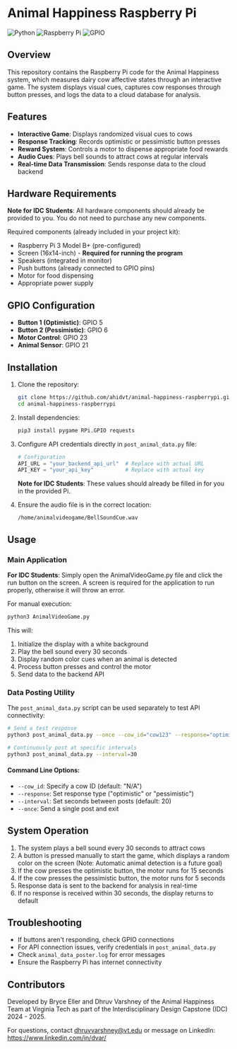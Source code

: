 # Animal Happiness Raspberry Pi

![Python](https://img.shields.io/badge/python-3.9+-blue.svg) ![Raspberry Pi](https://img.shields.io/badge/Raspberry%20Pi-A22846?logo=raspberrypi&logoColor=white) ![GPIO](https://img.shields.io/badge/GPIO-enabled-green)

## Overview

This repository contains the Raspberry Pi code for the Animal Happiness system, which measures dairy cow affective states through an interactive game. The system displays visual cues, captures cow responses through button presses, and logs the data to a cloud database for analysis.

## Features

- **Interactive Game**: Displays randomized visual cues to cows
- **Response Tracking**: Records optimistic or pessimistic button presses
- **Reward System**: Controls a motor to dispense appropriate food rewards
- **Audio Cues**: Plays bell sounds to attract cows at regular intervals
- **Real-time Data Transmission**: Sends response data to the cloud backend

## Hardware Requirements

**Note for IDC Students**: All hardware components should already be provided to you. You do not need to purchase any new components.

Required components (already included in your project kit):

- Raspberry Pi 3 Model B+ (pre-configured)
- Screen (16x14-inch) - **Required for running the program**
- Speakers (integrated in monitor)
- Push buttons (already connected to GPIO pins)
- Motor for food dispensing
- Appropriate power supply

## GPIO Configuration

- **Button 1 (Optimistic)**: GPIO 5
- **Button 2 (Pessimistic)**: GPIO 6
- **Motor Control**: GPIO 23
- **Animal Sensor**: GPIO 21

## Installation

1. Clone the repository:

   ```bash
   git clone https://github.com/ahidvt/animal-happiness-raspberrypi.git
   cd animal-happiness-raspberrypi
   ```

2. Install dependencies:

   ```bash
   pip3 install pygame RPi.GPIO requests
   ```

3. Configure API credentials directly in `post_animal_data.py` file:

   ```python
   # Configuration
   API_URL = "your_backend_api_url"  # Replace with actual URL
   API_KEY = "your_api_key"          # Replace with actual key
   ```

   **Note for IDC Students**: These values should already be filled in for you in the provided Pi.

4. Ensure the audio file is in the correct location:
   ```
   /home/animalvideogame/BellSoundCue.wav
   ```

## Usage

### Main Application

**For IDC Students**: Simply open the AnimalVideoGame.py file and click the run button on the screen. A screen is required for the application to run properly, otherwise it will throw an error.

For manual execution:

```bash
python3 AnimalVideoGame.py
```

This will:

1. Initialize the display with a white background
2. Play the bell sound every 30 seconds
3. Display random color cues when an animal is detected
4. Process button presses and control the motor
5. Send data to the backend API

### Data Posting Utility

The `post_animal_data.py` script can be used separately to test API connectivity:

```bash
# Send a test response
python3 post_animal_data.py --once --cow_id="cow123" --response="optimistic"

# Continuously post at specific intervals
python3 post_animal_data.py --interval=30
```

#### Command Line Options:

- `--cow_id`: Specify a cow ID (default: "N/A")
- `--response`: Set response type ("optimistic" or "pessimistic")
- `--interval`: Set seconds between posts (default: 20)
- `--once`: Send a single post and exit

## System Operation

1. The system plays a bell sound every 30 seconds to attract cows
2. A button is pressed manually to start the game, which displays a random color on the screen
   (Note: Automatic animal detection is a future goal)
3. If the cow presses the optimistic button, the motor runs for 15 seconds
4. If the cow presses the pessimistic button, the motor runs for 5 seconds
5. Response data is sent to the backend for analysis in real-time
6. If no response is received within 30 seconds, the display returns to default

## Troubleshooting

- If buttons aren't responding, check GPIO connections
- For API connection issues, verify credentials in `post_animal_data.py`
- Check `animal_data_poster.log` for error messages
- Ensure the Raspberry Pi has internet connectivity

## Contributors

Developed by Bryce Eller and Dhruv Varshney of the Animal Happiness Team at Virginia Tech as part of the Interdisciplinary Design Capstone (IDC) 2024 - 2025.

For questions, contact dhruvvarshney@vt.edu or message on LinkedIn: https://www.linkedin.com/in/dvar/
